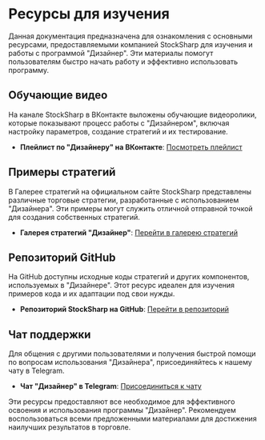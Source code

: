 # Ресурсы для изучения

Данная документация предназначена для ознакомления с основными ресурсами, предоставляемыми компанией StockSharp для изучения и работы с программой "Дизайнер". Эти материалы помогут пользователям быстро начать работу и эффективно использовать программу.

## Обучающие видео

На канале StockSharp в ВКонтакте выложены обучающие видеоролики, которые показывают процесс работы с "Дизайнером", включая настройку параметров, создание стратегий и их тестирование.

- **Плейлист по "Дизайнеру" на ВКонтакте**: [Посмотреть плейлист](https://vkvideo.ru/playlist/-38045320_17)

## Примеры стратегий

В Галерее стратегий на официальном сайте StockSharp представлены различные торговые стратегии, разработанные с использованием "Дизайнера". Эти примеры могут служить отличной отправной точкой для создания собственных стратегий.

- **Галерея стратегий "Дизайнер"**: [Перейти в галерею стратегий](strategy_gallery.md)

## Репозиторий GitHub

На GitHub доступны исходные коды стратегий и других компонентов, используемых в "Дизайнере". Этот ресурс идеален для изучения примеров кода и их адаптации под свои нужды.

- **Репозиторий StockSharp на GitHub**: [Перейти в репозиторий](https://github.com/StockSharp/algotrading)

## Чат поддержки

Для общения с другими пользователями и получения быстрой помощи по вопросам использования "Дизайнера", присоединяйтесь к нашему чату в Telegram.

- **Чат "Дизайнер" в Telegram**: [Присоединиться к чату](https://t.me/stocksharpchat/1)

Эти ресурсы предоставляют все необходимое для эффективного освоения и использования программы "Дизайнер". Рекомендуем воспользоваться всеми предложенными материалами для достижения наилучших результатов в торговле.